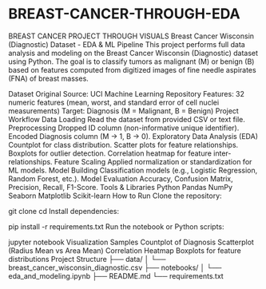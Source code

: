 # BREAST-CANCER-THROUGH-EDA
BREAST CANCER PROJECT THROUGH VISUALS
Breast Cancer Wisconsin (Diagnostic) Dataset - EDA & ML Pipeline
This project performs full data analysis and modeling on the Breast Cancer Wisconsin (Diagnostic) dataset using Python. The goal is to classify tumors as malignant (M) or benign (B) based on features computed from digitized images of fine needle aspirates (FNA) of breast masses.

Dataset
Original Source: UCI Machine Learning Repository
Features: 32 numeric features (mean, worst, and standard error of cell nuclei measurements)
Target: Diagnosis (M = Malignant, B = Benign)
Project Workflow
Data Loading
Read the dataset from provided CSV or text file.
Preprocessing
Dropped ID column (non-informative unique identifier).
Encoded Diagnosis column (M → 1, B → 0).
Exploratory Data Analysis (EDA)
Countplot for class distribution.
Scatter plots for feature relationships.
Boxplots for outlier detection.
Correlation heatmap for feature inter-relationships.
Feature Scaling
Applied normalization or standardization for ML models.
Model Building
Classification models (e.g., Logistic Regression, Random Forest, etc.).
Model Evaluation
Accuracy, Confusion Matrix, Precision, Recall, F1-Score.
Tools & Libraries
Python
Pandas
NumPy
Seaborn
Matplotlib
Scikit-learn
How to Run
Clone the repository:

git clone <your-repo-link>
cd <your-repo-directory>
Install dependencies:

pip install -r requirements.txt
Run the notebook or Python scripts:

jupyter notebook
Visualization Samples
Countplot of Diagnosis
Scatterplot (Radius Mean vs Area Mean)
Correlation Heatmap
Boxplots for feature distributions
Project Structure
├── data/
│   └── breast_cancer_wisconsin_diagnostic.csv
├── notebooks/
│   └── eda_and_modeling.ipynb
├── README.md
└── requirements.txt
